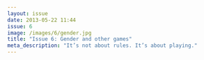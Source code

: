 ```yaml
---
layout: issue
date: 2013-05-22 11:44
issue: 6
image: /images/6/gender.jpg
title: "Issue 6: Gender and other games"
meta_description: "It’s not about rules. It’s about playing."
---
```

